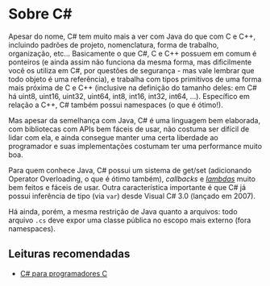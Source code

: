 Sobre C#
========

Apesar do nome, C# tem muito mais a ver com Java do que com C e C++, incluindo
padrões de projeto, nomenclatura, forma de trabalho, organização, etc...
Basicamente o que C#, C e C++ possuem em comum é ponteiros (e ainda assim não
funciona da mesma forma, mas dificilmente você os utiliza em C#, por questões
de segurança - mas vale lembrar que todo objeto é uma referência), e trabalha
com tipos primitivos de uma forma mais próxima de C e C++ (inclusive na
definição do tamanho deles: em C# há uint8, uint16, uint32, uint64, int8,
int16, int32, int64, ...). Específico em relação a C++, C# também possui
namespaces (o que é ótimo!).

Mas apesar da semelhança com Java, C# é uma linguagem bem elaborada, com
bibliotecas com APIs bem fáceis de usar, não costuma ser difícil de lidar com
ela, e ainda consegue manter uma certa liberdade ao programador e suas
implementações costumam ter uma performance muito boa.

Para quem conhece Java, C# possui um sistema de get/set (adicionando Operator
Overloading, o que é ótimo também), _callbacks_ e
[_lambdas_](https://en.wikipedia.org/wiki/Anonymous_function) muito bem feitos
e fáceis de usar. Outra característica importante é que C# já possui inferência
de tipo (via `var`) desde Visual C# 3.0 (lançado em 2007).

Há ainda, porém, a mesma restrição de Java quanto a arquivos: todo arquivo
`.cs` deve expor uma classe pública no escopo mais externo (fora namespaces).

Leituras recomendadas
---------------------

- [C# para programadores C](from-c.md)
